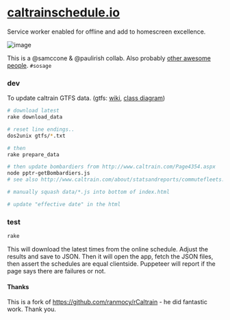 # [caltrainschedule.io](https://caltrainschedule.io/)

Service worker enabled for offline and add to homescreen excellence.

![image](https://cloud.githubusercontent.com/assets/39191/15494867/a3f2a7c2-2141-11e6-9793-9b38e03aa6cf.png)

This is a @samccone & @paulirish collab. Also probably [other awesome people](https://github.com/paulirish/caltrainschedule.io/graphs/contributors). `#sosage`


### dev

To update caltrain GTFS data. (gtfs: [wiki](https://en.m.wikipedia.org/wiki/General_Transit_Feed_Specification), [class diagram](https://commons.wikimedia.org/wiki/File:GTFS_class_diagram.svg#mw-jump-to-license))
```sh
# download latest
rake download_data

# reset line endings..
dos2unix gtfs/*.txt

# then
rake prepare_data

# then update bombardiers from http://www.caltrain.com/Page4354.aspx
node pptr-getBombardiers.js
# see also http://www.caltrain.com/about/statsandreports/commutefleets.html

# manually squash data/*.js into bottom of index.html

# update "effective date" in the html
```

### test

```sh
rake
```

This will download the latest times from the online schedule. Adjust the results and save to JSON.
Then it will open the app, fetch the JSON files, then assert the schedules are equal clientside.
Puppeteer will report if the page says there are failures or not.

#### Thanks

This is a fork of https://github.com/ranmocy/rCaltrain - he did fantastic work. Thank you.
